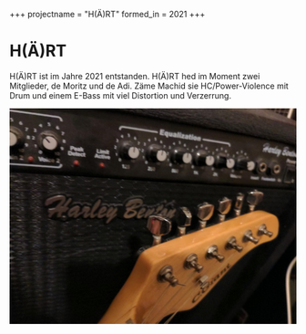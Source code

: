 +++
projectname = "H(Ä)RT"
formed_in = 2021
+++
# H(Ä)RT

H(Ä)RT ist im Jahre 2021 entstanden.
H(Ä)RT hed im Moment zwei Mitglieder, de Moritz und de Adi.
Zäme Machid sie HC/Power-Violence mit Drum und einem E-Bass mit viel Distortion und Verzerrung.

<!-- Inhaltlich behandlet H(Ä)RT verschidenie Theme. -->

![Bass Amp & Guitar](/images/guitar_bass_amp.jpg)

